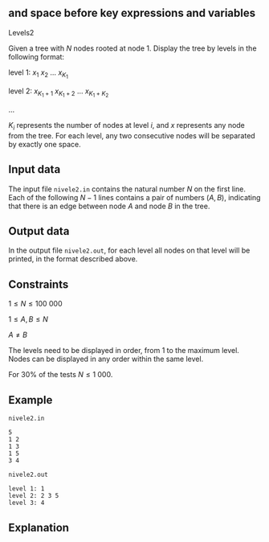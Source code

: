 ## and space before key expressions and variables

Levels2

Given a tree with $N$ nodes rooted at node $1$. Display the tree by levels in the following format:

level $1$: $x_1$ $x_2$ $\dots$ $x_{K_1}$

level $2$: $x_{K_1+1}$ $x_{K_1+2}$ $\dots$ $x_{K_1+K_2}$

$\dots$

$K_i$ represents the number of nodes at level $i$, and $x$ represents any node from the tree. For each level, any two consecutive nodes will be separated by exactly one space.

## Input data

The input file `nivele2.in` contains the natural number $N$ on the first line. Each of the following $N-1$ lines contains a pair of numbers $(A,B)$, indicating that there is an edge between node $A$ and node $B$ in the tree.

## Output data

In the output file `nivele2.out`, for each level all nodes on that level will be printed, in the format described above.

## Constraints

$1 \leq N \leq 100\ 000$

$1 \leq A, B \leq N$

$A \ne B$

The levels need to be displayed in order, from $1$ to the maximum level. Nodes can be displayed in any order within the same level.

For 30% of the tests $N \leq 1\ 000$.

## Example

`nivele2.in`

```
5
1 2
1 3
1 5
3 4
```

`nivele2.out`

```
level 1: 1
level 2: 2 3 5
level 3: 4
```

## Explanation
